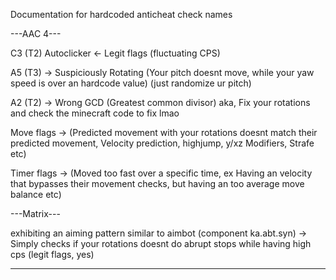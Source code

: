 Documentation for hardcoded anticheat check names

---AAC 4---

C3 (T2) Autoclicker <- Legit flags (fluctuating CPS)

A5 (T3) -> Suspiciously Rotating (Your pitch doesnt move, while your yaw speed is over an hardcode value) (just randomize ur pitch)

A2 (T2) -> Wrong GCD (Greatest common divisor) aka, Fix your rotations and check the minecraft code to fix lmao

Move flags -> (Predicted movement with your rotations doesnt match their predicted movement, Velocity prediction, highjump, y/xz Modifiers, Strafe etc)

Timer flags -> (Moved too fast over a specific time, ex Having an velocity that bypasses their movement checks, but having an too average move balance etc)

---Matrix---

exhibiting an aiming pattern similar to aimbot (component ka.abt.syn) -> Simply checks if your rotations doesnt do abrupt stops while having high cps (legit flags, yes)

-----------
